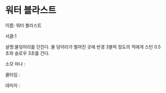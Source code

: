 # 워터 블라스트

이름: 워터 블라스트

서클:1

설명:물덩어리를 던진다. 물 덩어리가 떨어진 곳에 반경 3블럭 정도의 적에게 스턴 0.5초와 슬로우 3초를 건다.

소모 마나 : 

쿨타임 : 

데미지 :